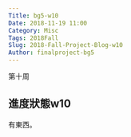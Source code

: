 ```yaml
---
Title: bg5-w10
Date: 2018-11-19 11:00
Category: Misc
Tags: 2018Fall
Slug: 2018-Fall-Project-Blog-w10
Author: finalproject-bg5
---
```


第十周

<!-- PELICAN_END_SUMMARY -->

進度狀態w10
----

有東西。





